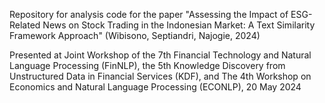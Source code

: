 Repository for analysis code for the paper "Assessing the Impact of ESG-Related News on Stock Trading in the Indonesian Market: A Text Similarity Framework Approach" (Wibisono, Septiandri, Najogie, 2024)

Presented at Joint Workshop of the 7th Financial Technology and Natural Language Processing (FinNLP), the 5th Knowledge Discovery from Unstructured Data in Financial Services (KDF), and The 4th Workshop on Economics and Natural Language Processing (ECONLP), 20 May 2024

